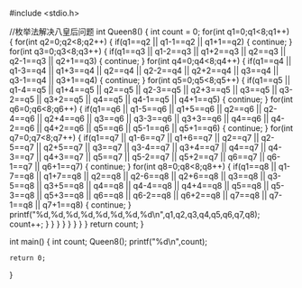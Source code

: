 #include <stdio.h>

//枚举法解决八皇后问题
int Queen8()
{
	int count = 0;
	for(int q1=0;q1<8;q1++)
	{
		for(int q2=0;q2<8;q2++)
		{
			if(q1==q2 || q1-1==q2 || q1+1==q2)
			{
				continue;
			}
			for(int q3=0;q3<8;q3++)
			{
				if(q1==q3 || q1-2==q3 || q1+2==q3 ||
				   q2==q3 || q2-1==q3 || q2+1==q3)
				{
					continue;
				}
				for(int q4=0;q4<8;q4++)
				{
					if(q1==q4 || q1-3==q4 || q1+3==q4 ||
					   q2==q4 || q2-2==q4 || q2+2==q4 ||
					   q3==q4 || q3-1==q4 || q3+1==q4)
					{
						continue;
					}
					for(int q5=0;q5<8;q5++)
					{
						if(q1==q5 || q1-4==q5 || q1+4==q5 ||
						   q2==q5 || q2-3==q5 || q2+3==q5 ||
						   q3==q5 || q3-2==q5 || q3+2==q5 ||
						   q4==q5 || q4-1==q5 || q4+1==q5)
						{
							continue;
						}
						for(int q6=0;q6<8;q6++)
						{
							if(q1==q6 || q1-5==q6 || q1+5==q6 ||
							   q2==q6 || q2-4==q6 || q2+4==q6 ||
							   q3==q6 || q3-3==q6 || q3+3==q6 ||
							   q4==q6 || q4-2==q6 || q4+2==q6 ||
							   q5==q6 || q5-1==q6 || q5+1==q6)
							{
								continue;
							}
							for(int q7=0;q7<8;q7++)
							{
								if(q1==q7 || q1-6==q7 || q1+6==q7 ||
								   q2==q7 || q2-5==q7 || q2+5==q7 ||
								   q3==q7 || q3-4==q7 || q3+4==q7 ||
								   q4==q7 || q4-3==q7 || q4+3==q7 ||
								   q5==q7 || q5-2==q7 || q5+2==q7 ||
								   q6==q7 || q6-1==q7 || q6+1==q7)
								{
									continue;
								}
								for(int q8=0;q8<8;q8++)
								{
									if(q1==q8 || q1-7==q8 || q1+7==q8 ||
									   q2==q8 || q2-6==q8 || q2+6==q8 ||
									   q3==q8 || q3-5==q8 || q3+5==q8 ||
									   q4==q8 || q4-4==q8 || q4+4==q8 ||
									   q5==q8 || q5-3==q8 || q5+3==q8 ||
									   q6==q8 || q6-2==q8 || q6+2==q8 ||
									   q7==q8 || q7-1==q8 || q7+1==q8)
									{
										continue;
									}
									printf("%d,%d,%d,%d,%d,%d,%d,%d\n",q1,q2,q3,q4,q5,q6,q7,q8);
									count++;
								}
							}
						}
					}
				}
			}
		}
	}
	return count;
}

int main()
{
	int count;
    Queen8();
    printf("%d\n",count);
    
	return 0;
} 
